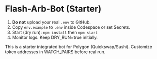 # Flash-Arb-Bot (Starter)

1. **Do not** upload your real `.env` to GitHub.
2. Copy `env.example` to `.env` inside Codespace or set Secrets.
3. Start (dry run): `npm install` then `npm start`
4. Monitor logs. Keep DRY_RUN=true initially.

This is a starter integrated bot for Polygon (Quickswap/Sushi). Customize token addresses in WATCH_PAIRS before real run.
